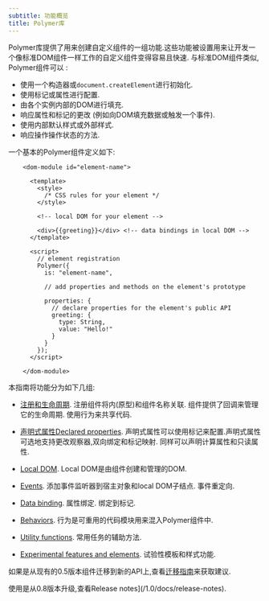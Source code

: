 ```yaml
---
subtitle: 功能概览
title: Polymer库
---
```


Polymer库提供了用来创建自定义组件的一组功能.这些功能被设置用来让开发一个像标准DOM组件一样工作的自定义组件变得容易且快速. 与标准DOM组件类似, Polymer组件可以 :

* 使用一个构造器或`document.createElement`进行初始化.
* 使用标记或属性进行配置.
* 由各个实例内部的DOM进行填充.
* 响应属性和标记的更改 (例如向DOM填充数据或触发一个事件).
* 使用内部默认样式或外部样式.
* 响应操作操作状态的方法.

一个基本的Polymer组件定义如下:

```
    <dom-module id="element-name">

      <template>
        <style>
          /* CSS rules for your element */
        </style>

        <!-- local DOM for your element -->

        <div>{{greeting}}</div> <!-- data bindings in local DOM -->
      </template>

      <script>
        // element registration
        Polymer({
          is: "element-name",

          // add properties and methods on the element's prototype

          properties: {
            // declare properties for the element's public API
            greeting: {
              type: String,
              value: "Hello!"
            }
          }
        });
      </script>

    </dom-module>
```


本指南将功能分为如下几组:

*   [注册和生命周期](registering-elements). 注册组件将内(原型)和组件名称关联. 组件提供了回调来管理它的生命周期. 使用行为来共享代码.

*   [声明式属性Declared properties](properties). 声明式属性可以使用标记来配置.声明式属性可选地支持更改观察器,双向绑定和标记映射.
    同样可以声明计算属性和只读属性.

*   [Local DOM](local-dom). Local DOM是由组件创建和管理的DOM.

*   [Events](events). 添加事件监听器到宿主对象和local DOM子结点. 事件重定向.

*   [Data binding](data-binding). 属性绑定. 绑定到标记.

*   [Behaviors](behaviors). 行为是可重用的代码模块用来混入Polymer组件中.

*   [Utility functions](instance-methods). 常用任务的辅助方法.

*   [Experimental features and elements](experimental). 试验性模板和样式功能.

如果是从现有的0.5版本组件迁移到新的API上,查看[迁移指南](/1.0/docs/migration)来获取建议.

使用是从0.8版本升级,查看Release notes](/1.0/docs/release-notes).
